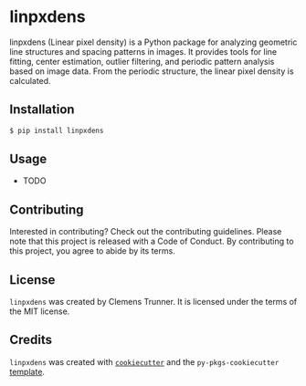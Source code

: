 # linpxdens

linpxdens (Linear pixel density) is a Python package for analyzing geometric line structures and spacing patterns in images. It provides tools for line fitting, center estimation, outlier filtering, and periodic pattern analysis based on image data. From the periodic structure, the linear pixel density is calculated.

## Installation

```bash
$ pip install linpxdens
```

## Usage

- TODO

## Contributing

Interested in contributing? Check out the contributing guidelines. Please note that this project is released with a Code of Conduct. By contributing to this project, you agree to abide by its terms.

## License

`linpxdens` was created by Clemens Trunner. It is licensed under the terms of the MIT license.

## Credits

`linpxdens` was created with [`cookiecutter`](https://cookiecutter.readthedocs.io/en/latest/) and the `py-pkgs-cookiecutter` [template](https://github.com/py-pkgs/py-pkgs-cookiecutter).
